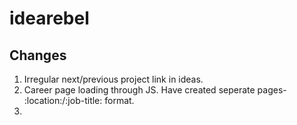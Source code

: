 # idearebel

## Changes
1. Irregular next/previous project link in ideas.
2. Career page loading through JS. Have created seperate pages- :location:/:job-title: format.
3.
